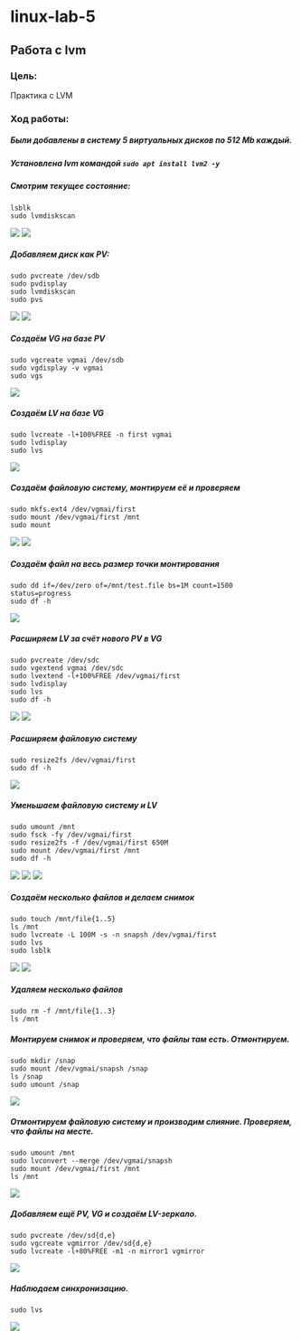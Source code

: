 # linux-lab-5
## Работа с lvm
### Цель:
Практика c LVM
### Ход работы:
##### Были добавлены в систему 5 виртуальных дисков по 512 Mb каждый.
##### Установлена *lvm* командой `sudo apt install lvm2 -y`
##### Смотрим текущее состояние:
```
lsblk
sudo lvmdiskscan
```
![](images/image_2020-12-25_18-07-18.png)
![](images/image_2020-12-25_18-12-45.png)
##### Добавляем диск как PV:
```
sudo pvcreate /dev/sdb
sudo pvdisplay
sudo lvmdiskscan
sudo pvs
```
![](images/image_2020-12-25_18-17-53.png)
![](images/image_2020-12-25_18-18-27.png)
##### Создаём VG на базе PV
```
sudo vgcreate vgmai /dev/sdb
sudo vgdisplay -v vgmai
sudo vgs
```
![](images/image_2020-12-25_18-24-15.png)
##### Создаём LV на базе VG
```
sudo lvcreate -l+100%FREE -n first vgmai
sudo lvdisplay
sudo lvs
```
![](images/image_2020-12-25_18-29-08.png)
##### Создаём файловую систему, монтируем её и проверяем
```
sudo mkfs.ext4 /dev/vgmai/first
sudo mount /dev/vgmai/first /mnt
sudo mount
```
![](images/image_2020-12-25_18-35-29.png)
![](images/image_2020-12-25_18-36-42.png)
##### Создаём файл на весь размер точки монтирования
```
sudo dd if=/dev/zero of=/mnt/test.file bs=1M count=1500 status=progress
sudo df -h
```
![](images/image_2020-12-25_18-44-25.png)
##### Расширяем LV за счёт нового PV в VG
```
sudo pvcreate /dev/sdc
sudo vgextend vgmai /dev/sdc
sudo lvextend -l+100%FREE /dev/vgmai/first
sudo lvdisplay
sudo lvs
sudo df -h
```
![](images/image_2020-12-25_18-49-38.png)
![](images/image_2020-12-25_18-50-09.png)
##### Расширяем файловую систему
```
sudo resize2fs /dev/vgmai/first
sudo df -h
```
![](images/image_2020-12-25_19-02-48.png)
##### Уменьшаем файловую систему и LV
```
sudo umount /mnt
sudo fsck -fy /dev/vgmai/first
sudo resize2fs -f /dev/vgmai/first 650M
sudo mount /dev/vgmai/first /mnt
sudo df -h
```
![](images/image_2020-12-25_19-09-35.png)
![](images/image_2020-12-25_19-10-04.png)
![](images/image_2020-12-25_19-44-48.png)
##### Создаём несколько файлов и делаем снимок
```
sudo touch /mnt/file{1..5}
ls /mnt
sudo lvcreate -L 100M -s -n snapsh /dev/vgmai/first
sudo lvs
sudo lsblk
```
![](images/image_2020-12-25_19-49-21.png)
![](images/image_2020-12-25_19-50-26.png)
##### Удаляем несколько файлов
```
sudo rm -f /mnt/file{1..3}
ls /mnt
```
##### Монтируем снимок и проверяем, что файлы там есть. Отмонтируем.
```
sudo mkdir /snap
sudo mount /dev/vgmai/snapsh /snap
ls /snap
sudo umount /snap
```
![](images/image_2020-12-25_19-58-55.png)
##### Отмонтируем файловую систему и производим слияние. Проверяем, что файлы на месте.
```
sudo umount /mnt
sudo lvconvert --merge /dev/vgmai/snapsh
sudo mount /dev/vgmai/first /mnt
ls /mnt
```
![](images/image_2020-12-25_20-02-17.png)
##### Добавляем ещё PV, VG и создаём LV-зеркало.
```
sudo pvcreate /dev/sd{d,e}
sudo vgcreate vgmirror /dev/sd{d,e}
sudo lvcreate -l+80%FREE -m1 -n mirror1 vgmirror
```
![](images/image_2020-12-25_20-05-21.png)
##### Наблюдаем синхронизацию.
```
sudo lvs
```
![](images/image_2020-12-25_20-07-00.png)
